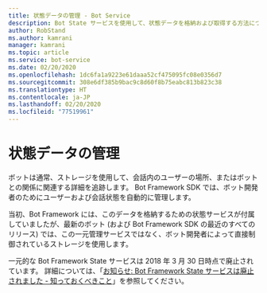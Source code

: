 ```yaml
---
title: 状態データの管理 - Bot Service
description: Bot State サービスを使用して、状態データを格納および取得する方法について説明します。
author: RobStand
ms.author: kamrani
manager: kamrani
ms.topic: article
ms.service: bot-service
ms.date: 02/20/2020
ms.openlocfilehash: 1dc6fa1a9223e61daaa52cf475095fc08e0356d7
ms.sourcegitcommit: 308e6df385b9bac9c8d60f8b75eabc813b823c38
ms.translationtype: HT
ms.contentlocale: ja-JP
ms.lasthandoff: 02/20/2020
ms.locfileid: "77519961"
---
```

# <a name="manage-state-data"></a>状態データの管理

ボットは通常、ストレージを使用して、会話内のユーザーの場所、またはボットとの関係に関連する詳細を追跡します。 Bot Framework SDK では、ボット開発者のためにユーザーおよび会話状態を自動的に管理します。 

当初、Bot Framework には、このデータを格納するための状態サービスが付属していましたが、最新のボット (および Bot Framework SDK の最近のすべてのリリース) では、この一元管理サービスではなく、ボット開発者によって直接制御されているストレージを使用します。 

一元的な Bot Framework State サービスは 2018 年 3 月 30 日時点で廃止されています。 詳細については、「[お知らせ: Bot Framework State サービスは廃止されました - 知っておくべきこと](https://blog.botframework.com/2018/04/02/reminder-the-bot-framework-state-service-has-been-retired-what-you-need-to-know/)」を参照してください。
